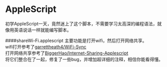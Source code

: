 # AppleScript

初学AppleScript一天，竟然迷上了这个脚本，不需要学习太高深的编程语法，就像用英语说话一样就能编写脚本。

####shareWi-Fi.applescript
主要功能是打开wifi，然后打开网络共享。
<br />
wifi打开参考了[garrettheath4/WiFi-Sync](https://github.com/garrettheath4/WiFi-Sync)
<br />
打开网络共享参考了[BiggerHao/Internet-Sharing-Applescript](https://github.com/BiggerHao/Internet-Sharing-Applescript)
<br />
将它们整合在了一起，修复了一些bug，并增加超详细的注释，相信你能看得懂。